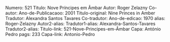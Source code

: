 Numero: 521
Titulo: Nove Príncipes em Âmbar
Autor: Roger Zelazny
Co-autor: 
Ano-de-Publicacaoo: 2001
Titulo-original: Nine Princes in Amber
Tradutor: Alexandra Santos Tavares
Co-tradutor: 
Ano-de-edicao: 1970
alias: Roger-Zelazny
Autor2-alias: 
Tradutor1-alias: Alexandra-Santos-Tavares
Tradutor2-alias: 
Titulo-link: 521-Nove-Principes-em-Âmbar
Capa: António Pedro
pags: 233
Capa-link: Antonio-Pedro